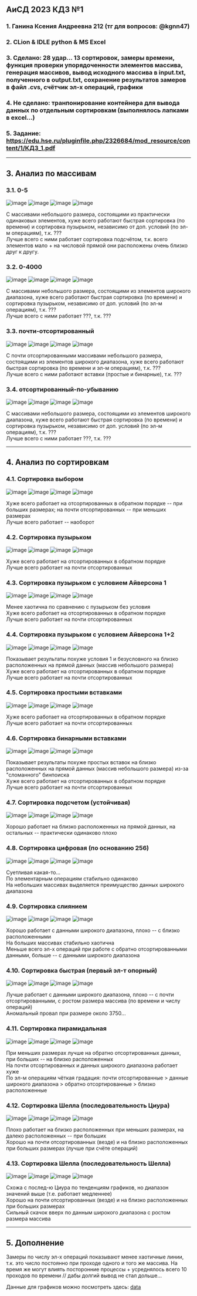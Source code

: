 ##  АиСД 2023 КДЗ №1

### 1. Ганина Ксения Андреевна 212 (тг для вопросов: @kgnn47)
### 2. CLion & IDLE python & MS Excel
### 3. Сделано: 28 удар... 13 сортировок, замеры времени, функция проверки упорядоченности элементов массива, генерация массивов, вывод исходного массива в input.txt, полученного в output.txt, сохранение результатов замеров в файл .cvs, счётчик эл-х операций, графики
### 4. Не сделано: транпонирование контейнера для вывода данных по отдельным сортировкам (выполнялось лапками в excel...)
### 5. Задание: https://edu.hse.ru/pluginfile.php/2326684/mod_resource/content/1/КДЗ_1.pdf
________________________

## 3. Анализ по массивам <br>

### 3.1. 0-5
![image](cmake-build-debug/data/01data.png)
![image](cmake-build-debug/data/05data.png)
![image](cmake-build-debug/data/09data.png)
![image](cmake-build-debug/data/013data.png)

С массивами небольшого размера, состоящими из практически одинаковых элементов, хуже всего работают быстрая сортировка (по времени) и сортировка пузырьком, независимо от доп. условий (по эл-м операциям), т.к. ??? <br>
Лучше всего с ними работает сортировка подсчётом, т.к. всего элементов мало + на числовой прямой они расположены очень близко друг к другу.

### 3.2. 0-4000
![image](cmake-build-debug/data/02data.png)
![image](cmake-build-debug/data/06data.png)
![image](cmake-build-debug/data/010data.png)
![image](cmake-build-debug/data/014data.png)

С массивами небольшого размера, состоящими из элементов широкого диапазона, хуже всего работают быстрая сортировка (по времени) и сортировка пузырьком, независимо от доп. условий (по эл-м операциям), т.к. ??? <br>
Лучше всего с ними работает ???, т.к. ???

### 3.3. почти-отсортированный
![image](cmake-build-debug/data/03data.png)
![image](cmake-build-debug/data/07data.png)
![image](cmake-build-debug/data/011data.png)
![image](cmake-build-debug/data/015data.png)

С почти отсортированными массивами небольшого размера, состоящими из элементов широкого диапазона, хуже всего работают быстрая сортировка (по времени и эл-м операциям), т.к. ??? <br>
Лучше всего с ними работают вставки (простые и бинарные), т.к. ???

### 3.4. отсортированный-по-убыванию
![image](cmake-build-debug/data/04data.png)
![image](cmake-build-debug/data/08data.png)
![image](cmake-build-debug/data/012data.png)
![image](cmake-build-debug/data/016data.png)

С массивами небольшого размера, состоящими из элементов широкого диапазона, хуже всего работают быстрая сортировка (по времени) и сортировка пузырьком, независимо от доп. условий (по эл-м операциям), т.к. ??? <br>
Лучше всего с ними работает ???, т.к. ???
________________________

## 4. Анализ по сортировкам

### 4.1. Сортировка выбором
![image](cmake-build-debug/data/sorts-graphs/time-50/01sort-time-50.png)
![image](cmake-build-debug/data/sorts-graphs/time-100/01sort-time-100.png)
![image](cmake-build-debug/data/sorts-graphs/count-50/01sort-count-50.png)
![image](cmake-build-debug/data/sorts-graphs/count-100/01sort-count-100.png)

Хуже всего работает на отсортированных в обратном порядке -- при больших размерах; на почти отсортированных -- при меньших размерах <br>
Лучше всего работает -- наоборот <br>

### 4.2. Сортировка пузырьком
![image](cmake-build-debug/data/sorts-graphs/time-50/02sort-time-50.png)
![image](cmake-build-debug/data/sorts-graphs/time-100/02sort-time-100.png)
![image](cmake-build-debug/data/sorts-graphs/count-50/02sort-count-50.png)
![image](cmake-build-debug/data/sorts-graphs/count-100/02sort-count-100.png)

Хуже всего работает на отсортированных в обратном порядке <br>
Лучше всего работает на почти отсортированных <br>

### 4.3. Сортировка пузырьком с условием Айверсона 1
![image](cmake-build-debug/data/sorts-graphs/time-50/03sort-time-50.png)
![image](cmake-build-debug/data/sorts-graphs/time-100/03sort-time-100.png)
![image](cmake-build-debug/data/sorts-graphs/count-50/03sort-count-50.png)
![image](cmake-build-debug/data/sorts-graphs/count-100/03sort-count-100.png)

Менее хаотична по сравнению с пузырьком без условия <br>
Хуже всего работает на отсортированных в обратном порядке <br>
Лучше всего работает на почти отсортированных <br>

### 4.4. Сортировка пузырьком с условием Айверсона 1+2
![image](cmake-build-debug/data/sorts-graphs/time-50/04sort-time-50.png)
![image](cmake-build-debug/data/sorts-graphs/time-100/04sort-time-100.png)
![image](cmake-build-debug/data/sorts-graphs/count-50/04sort-count-50.png)
![image](cmake-build-debug/data/sorts-graphs/count-100/04sort-count-100.png)

Показывает результаты похуже условия 1 и безусловного на близко расположенных на прямой данных (массив небольшого размера) <br>
Хуже всего работает на отсортированных в обратном порядке <br>
Лучше всего работает на почти отсортированных <br>

### 4.5. Сортировка простыми вставками
![image](cmake-build-debug/data/sorts-graphs/time-50/05sort-time-50.png)
![image](cmake-build-debug/data/sorts-graphs/time-100/05sort-time-100.png)
![image](cmake-build-debug/data/sorts-graphs/count-50/05sort-count-50.png)
![image](cmake-build-debug/data/sorts-graphs/count-100/05sort-count-100.png)

Хуже всего работает на отсортированных в обратном порядке <br>
Лучше всего работает на почти отсортированных <br>

### 4.6. Сортировка бинарными вставками
![image](cmake-build-debug/data/sorts-graphs/time-50/06sort-time-50.png)
![image](cmake-build-debug/data/sorts-graphs/time-100/06sort-time-100.png)
![image](cmake-build-debug/data/sorts-graphs/count-50/06sort-count-50.png)
![image](cmake-build-debug/data/sorts-graphs/count-100/06sort-count-100.png)

Показывает результаты похуже простых вставок на близко расположенных на прямой данных (массив небольшого размера) из-за "сломанного" бинпоиска <br>
Хуже всего работает на отсортированных в обратном порядке <br>
Лучше всего работает на почти отсортированных <br>

### 4.7. Сортировка подсчетом (устойчивая)
![image](cmake-build-debug/data/sorts-graphs/time-50/07sort-time-50.png)
![image](cmake-build-debug/data/sorts-graphs/time-100/07sort-time-100.png)
![image](cmake-build-debug/data/sorts-graphs/count-50/07sort-count-50.png)
![image](cmake-build-debug/data/sorts-graphs/count-100/07sort-count-100.png)

Хорошо работает на близко расположенных на прямой данных, на остальных -- практически одинаково плохо <br>

### 4.8. Сортировка цифровая (по основанию 256)
![image](cmake-build-debug/data/sorts-graphs/time-50/08sort-time-50.png)
![image](cmake-build-debug/data/sorts-graphs/time-100/08sort-time-100.png)
![image](cmake-build-debug/data/sorts-graphs/count-50/08sort-count-50.png)
![image](cmake-build-debug/data/sorts-graphs/count-100/08sort-count-100.png)

Суетливая какая-то... <br>
По элементарным операциям стабильно одинаково <br>
На небольших массивах выделяется преимущество данных широкого диапазона <br>

### 4.9. Сортировка слиянием
![image](cmake-build-debug/data/sorts-graphs/time-50/09sort-time-50.png)
![image](cmake-build-debug/data/sorts-graphs/time-100/09sort-time-100.png)
![image](cmake-build-debug/data/sorts-graphs/count-50/09sort-count-50.png)
![image](cmake-build-debug/data/sorts-graphs/count-100/09sort-count-100.png)

Хорошо работает с данными широкого диапазона, плохо -- с близко расположенными <br>
На больших массивах стабильно хаотична <br>
Меньше всего эл-х операций при работе с обратно отсортированными данными, больше -- с данными широкого диапазона <br>

### 4.10. Сортировка быстрая (первый эл-т опорный)
![image](cmake-build-debug/data/sorts-graphs/time-50/10sort-time-50.png)
![image](cmake-build-debug/data/sorts-graphзуs/time-100/10sort-time-100.png)
![image](cmake-build-debug/data/sorts-graphs/count-50/10sort-count-50.png)
![image](cmake-build-debug/data/sorts-graphs/count-100/10sort-count-100.png)

Лучше работает с данными широкого диапазона, плохо -- с почти отсортированными, с ростом размера массива (по времени и числу операций) <br>
Аномальный провал при размере около 3750... <br>

### 4.11. Сортировка пирамидальная
![image](cmake-build-debug/data/sorts-graphs/time-50/11sort-time-50.png)
![image](cmake-build-debug/data/sorts-graphs/time-100/11sort-time-100.png)
![image](cmake-build-debug/data/sorts-graphs/count-50/11sort-count-50.png)
![image](cmake-build-debug/data/sorts-graphs/count-100/11sort-count-100.png)

При меньших размерах лучше на обратно отсортированных данных, при больших -- на близко расположенных <br>
На почти отсортированных и данных широкого диапазона работает хуже <br>
По эл-м операциям чёткая градация: почти отсортированные > данные широкого диапазона > обратно отсортированные > близко расположенные <br>

### 4.12. Сортировка Шелла (последовательность Циура)
![image](cmake-build-debug/data/sorts-graphs/time-50/12sort-time-50.png)
![image](cmake-build-debug/data/sorts-graphs/time-100/12sort-time-100.png)
![image](cmake-build-debug/data/sorts-graphs/count-50/12sort-count-50.png)
![image](cmake-build-debug/data/sorts-graphs/count-100/12sort-count-100.png)

Плохо работает на близко расположенных при меньших размерах, на далеко расположенных -- при больших <br>
Хорошо на почти отсортированных (везде) и на близко расположенных при больших размерах (лучше при счёте операций) <br>

### 4.13. Сортировка Шелла (последовательность Шелла)
![image](cmake-build-debug/data/sorts-graphs/time-50/13sort-time-50.png)
![image](cmake-build-debug/data/sorts-graphs/time-100/13sort-time-100.png)
![image](cmake-build-debug/data/sorts-graphs/count-50/13sort-count-50.png)
![image](cmake-build-debug/data/sorts-graphs/count-100/13sort-count-100.png)

Схожа с послед-ю Циура по тенденциям графиков, но диапазон значений выше (т.е. работает медленнее) <br>
Хорошо на почти отсортированных (везде) и на близко расположенных при больших размерах <br>
Сильный скачок вверх по данным широкого диапазона с ростом размера массива <br>
________________________

## 5. Дополнение <br>

Замеры по числу эл-х операций показывают менее хаотичные линии, т.к. это число постоянно при проходе одного и того же массива. На время же могут влиять посторонние процессы + усреднялось всего 10 проходов по времени // дабы долгий вывод не стал дольше... <br>

Данные для графиков можно посмотреть здесь: [data](https://github.com/kseniag03/28-algosi-sorts/tree/origin2/cmake-build-debug/data) <br>
